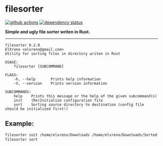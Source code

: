 # filesorter 

[![github actions](https://github.com/ElXreno/filesorter/workflows/Rust/badge.svg)](https://github.com/ElXreno/filesorter/actions)
[![dependency status](https://deps.rs/repo/github/elxreno/filesorter/status.svg)](https://deps.rs/repo/github/elxreno/filesorter)

**Simple and ugly file sorter writen in Rust.**

---

```
filesorter 0.2.0
ElXreno <elxreno@gmail.com>
Utility for sorting files in directory writen in Rust

USAGE:
    filesorter [SUBCOMMAND]

FLAGS:
    -h, --help       Prints help information
    -V, --version    Prints version information

SUBCOMMANDS:
    help    Prints this message or the help of the given subcommand(s)
    init    (Re)Initialize configuration file
    sort    Sorting source directory to destination (config file should be initialized first!)
```

## Example:
```bash
filesorter init /home/elxreno/Downloads /home/elxreno/Downloads/Sorted --use-date-pattern
filesorter sort
```
